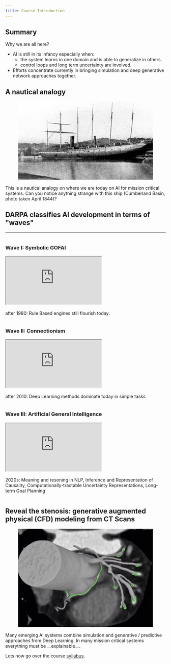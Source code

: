 ```yaml
---
title: Course Introduction
---
```


## Summary
Why we are all here?

* AI is still in its infancy especially when:
  * the system learns in one domain and is able to generalize in others.
  * control loops and long term uncertainty are involved.
* Efforts concentrate currently in bringing simulation and deep generative network approaches together.

<section class="bg-apple aligncenter">
          <!--.wrap = container (width: 90%) -->
          <div class="wrap">
            <h2>A nautical analogy</h2>
            <figure><img class="aligncenter" src="images/nautical-analogy.png" alt="Cumberland Basin, April 1844"></figure>
          </div>
</section>
This is a  nautical analogy on where we are today on AI for mission critical systems. Can you notice anything strange with this ship (Cumberland Basin, photo taken April 1844)?

<section class="bg-apple" >
  <div class="wrap">
    <h2>DARPA classifies AI development in terms of "waves"</h2>
    <hr>
    <div class="grid">
      <div class="column">
        <h3>Wave I: Symbolic GOFAI</h3>
        <div class="embed">
          <iframe src="https://www.youtube.com/embed/qnKSfY_RDOU">
          </iframe>
        </div>
        <p>after 1980:  Rule Based engines still flourish today.</p>
      </div>
      <div class="column">
        <h3>Wave II: Connectionism</h3>
        <div class="embed">
          <iframe src="https://www.youtube.com/embed/1dBLLB2qasM">
          </iframe>
          </div>
          <p> after 2010: Deep Learning methods dominate today in simple tasks </p>
      </div>
      <div class="column">
        <h3>Wave III: Artificial General Intelligence</h3>
        <div class="embed">
          <iframe src="https://www.youtube.com/embed/LikxFZZO2sk">
          </iframe>
          </div>
          <p>2020s: Meaning and resoning in NLP, Inference and Representation of Causality, 
          Computationally-tractable Uncertainty Representations, Long-term Goal Planning</p>
      </div>
    </div>
  </div>
</section>

<section class="bg-apple aligncenter">
    <div class="wrap">
        <h2>Reveal the stenosis: generative augmented physical (CFD) modeling from CT Scans</h2>
        <figure><img class="image" src="images/heartflow.png" alt="heartflow.com"></figure>
    </div> 
</section>
Many emerging AI systems combine simulation and generative / predictive approaches from Deep Learning. In many mission critical systems everything must be  __explainable__.

Lets now go over the course [syllabus](docs/syllabus).